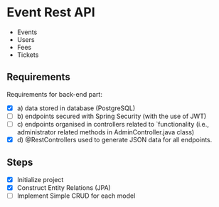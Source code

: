 # Event Rest API

- Events
- Users
- Fees
- Tickets

## Requirements

Requirements for back-end part:
- [x] a) data stored in database (PostgreSQL)
- [ ] b) endpoints secured with Spring Security (with the use of JWT)
- [ ] c) endpoints organised in controllers related to `functionality (i.e., administrator related methods
in AdminController.java class)
- [x] d) @RestControllers used to generate JSON data for all endpoints.

## Steps 

- [x] Initialize project
- [x] Construct Entity Relations (JPA)
- [ ] Implement Simple CRUD for each model
